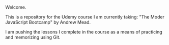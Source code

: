 Welcome.

This is a repository for the Udemy course I am currently taking: "The Moder JavaScript Bootcamp" by Andrew Mead.

I am pushing the lessons I complete in the course as a means of practicing and memorizing using Git.